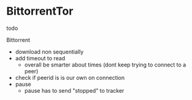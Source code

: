 # BittorrentTor
todo

Bittorrent
- download non sequentially
- add timeout to read 
  - overall be smarter about times (dont keep trying to connect to a peer)
- check if peerid is is our own on connection
- pause
  - pause has to send "stopped" to tracker

